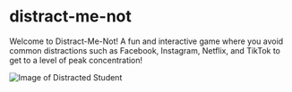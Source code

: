 # distract-me-not
Welcome to Distract-Me-Not! A fun and interactive game where you avoid common distractions such as Facebook, Instagram, Netflix, and TikTok to get to a level of peak concentration! 






![Image of Distracted Student](https://www.wetakeclasses.com/wp-content/uploads/2019/12/1722-Blog-Image-01-640-x-341-How-to-Overcome-Distractions-While-Studying-Online.jpg)
